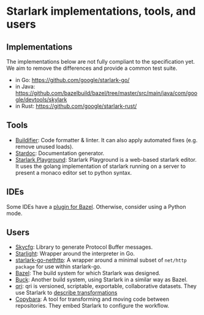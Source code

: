 # Starlark implementations, tools, and users

## Implementations

The implementations below are not fully compliant to the specification yet. We
aim to remove the differences and provide a common test suite.

*   in Go: https://github.com/google/starlark-go/
*   in Java:
    https://github.com/bazelbuild/bazel/tree/master/src/main/java/com/google/devtools/skylark
*   in Rust: https://github.com/google/starlark-rust/

## Tools

* [Buildifier](https://github.com/bazelbuild/buildtools): Code formatter &
  linter. It can also apply automated fixes (e.g. remove unused loads).
* [Stardoc](https://skydoc.bazel.build/): Documentation generator.
* [Starlark Playground](https://github.com/qri-io/starpg): Starlark Playground
  is a web-based starlark editor. It uses the golang implementation of starlark
  running on a server to present a monaco editor set to python syntax.

## IDEs

Some IDEs have a [plugin for Bazel](https://docs.bazel.build/versions/master/ide.html).
Otherwise, consider using a Python mode.

## Users

*  [Skycfg](https://github.com/stripe/skycfg): Library to generate Protocol
   Buffer messages.
*  [Starlight](https://github.com/starlight-go/starlight): Wrapper around the
   interpreter in Go.
*  [starlark-go-nethttp](https://github.com/pcj/starlark-go-nethttp): A wrapper
   around a minimal subset of `net/http package` for use within starlark-go.
*  [Bazel](https://github.com/bazelbuild/bazel): The build system for which
   Starlark was designed.
*  [Buck](https://buckbuild.com/): Another build system, using Starlark in a
   similar way as Bazel.
*  [qri](http://qri.io/): qri is versioned, scriptable, exportable,
   collaborative datasets. They use Starlark to [describe transformations](http://qri.io/docs/reference/skylark_syntax/)
*  [Copybara](https://github.com/google/copybara): A tool for transforming and moving code between repositories.
   They embed Starlark to configure the workflow.
